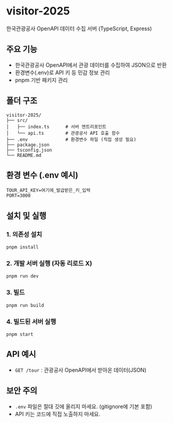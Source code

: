# visitor-2025

한국관광공사 OpenAPI 데이터 수집 서버 (TypeScript, Express)

## 주요 기능

- 한국관광공사 OpenAPI에서 관광 데이터를 수집하여 JSON으로 반환
- 환경변수(.env)로 API 키 등 민감 정보 관리
- pnpm 기반 패키지 관리

## 폴더 구조

```
visitor-2025/
├── src/
│   ├── index.ts      # 서버 엔트리포인트
│   └── api.ts        # 관광공사 API 호출 함수
├── .env              # 환경변수 파일 (직접 생성 필요)
├── package.json
├── tsconfig.json
└── README.md
```

## 환경 변수 (.env 예시)

```
TOUR_API_KEY=여기에_발급받은_키_입력
PORT=3000
```

## 설치 및 실행

### 1. 의존성 설치

```
pnpm install
```

### 2. 개발 서버 실행 (자동 리로드 X)

```
pnpm run dev
```

### 3. 빌드

```
pnpm run build
```

### 4. 빌드된 서버 실행

```
pnpm start
```

## API 예시

- `GET /tour` : 관광공사 OpenAPI에서 받아온 데이터(JSON)

## 보안 주의

- `.env` 파일은 절대 깃에 올리지 마세요. (gitignore에 기본 포함)
- API 키는 코드에 직접 노출하지 마세요.
